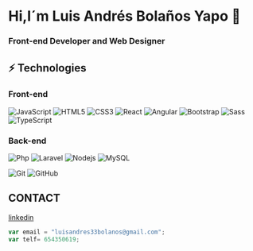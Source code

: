# Hi,I´m Luis Andrés Bolaños Yapo 👋
### Front-end Developer and Web Designer

## ⚡ Technologies
### Front-end
![JavaScript](https://img.shields.io/badge/-JavaScript-F1C40F?style=flat-square&logo=javascript&logoColor=white)
![HTML5](https://img.shields.io/badge/-HTML5-E34F26?style=flat-square&logo=html5&logoColor=white)
![CSS3](https://img.shields.io/badge/-CSS3-1572B6?style=flat-square&logo=css3)
![React](https://img.shields.io/badge/-React-black?style=flat-square&logo=react)
![Angular](https://img.shields.io/badge/-angular-21618C?style=flat-square&logo=angular&logoColor=78281F)
![Bootstrap](https://img.shields.io/badge/-Bootstrap-563D7C?style=flat-square&logo=bootstrap)
![Sass](https://img.shields.io/badge/-sass-white?style=flat-square&logo=sass)
![TypeScript](https://img.shields.io/badge/-TypeScript-007ACC?style=flat-square&logo=typescript)
### Back-end
![Php](https://img.shields.io/badge/-php-black?style=flat-square&logo=php)
![Laravel](https://img.shields.io/badge/-laravel-black?style=flat-square&logo=laravel)
![Nodejs](https://img.shields.io/badge/-Nodejs-black?style=flat-square&logo=Node.js)
![MySQL](https://img.shields.io/badge/-MySQL-black?style=flat-square&logo=mysql)

![Git](https://img.shields.io/badge/-Git-black?style=flat-square&logo=git)
![GitHub](https://img.shields.io/badge/-GitHub-181717?style=flat-square&logo=github)




## CONTACT
[linkedin](https://www.linkedin.com/in/luis-andr%C3%A9s-bola%C3%B1os-yapo-46ab3716a/)
```javascript
var email = "luisandres33bolanos@gmail.com";
var telf= 654350619;
```
<!--
**byluisandres/byluisandres** is a ✨ _special_ ✨ repository because its `README.md` (this file) appears on your GitHub profile.

Here are some ideas to get you started:

🔭 I’m currently working on ...
- 🌱 I’m currently learning ...
- 👯 I’m looking to collaborate on ...
- 🤔 I’m looking for help with ...
- 💬 Ask me about ...
- 📫 How to reach me: ...
- 😄 Pronouns: ...
- ⚡ Fun fact: ...
-->
